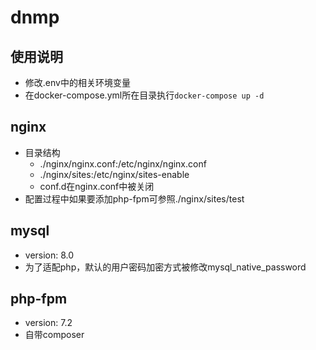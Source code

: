 # dnmp
## 使用说明
  - 修改.env中的相关环境变量
  - 在docker-compose.yml所在目录执行`docker-compose up -d`
## nginx
  - 目录结构
    - ./nginx/nginx.conf:/etc/nginx/nginx.conf
    - ./nginx/sites:/etc/nginx/sites-enable
    - conf.d在nginx.conf中被关闭
  - 配置过程中如果要添加php-fpm可参照./nginx/sites/test
## mysql
  - version: 8.0
  - 为了适配php，默认的用户密码加密方式被修改mysql_native_password
## php-fpm
  - version: 7.2
  - 自带composer
